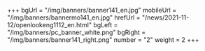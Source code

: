 +++
bgUrl = "/img/banners/banner141_en.jpg"
mobileUrl = "/img/banners/bannermo141_en.jpg"
hrefUrl = "/news/2021-11-12/openlookeng1112_en.html"
bgLeft = "/img/banners/pc_banner_white.png"
bgRight = "/img/banners/banner141_right.png"
number = "2"
weight =  2
+++